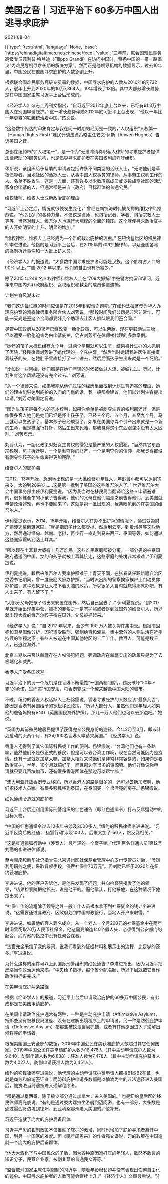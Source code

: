 # 美国之音｜习近平治下 60多万中国人出逃寻求庇护

2021-08-04

[{'type': 'text/html', 'language': None, 'base': 'https://chinadigitaltimes.net/chinese/feed', 'value': '三年前，联合国难民事务高级专员菲利普·格兰迪（Filippo Grandi）在访问中国时，赞扬中国的一带一路倡议“为难民危机寻求长期的解决方案”。然而正是他领导机构的数据显示，过去10年里，中国公民在他国寻求庇护的人数急剧上升。

根据联合国难民事务高级专员署的数据，中国寻求庇护的人数从2010年的7,732人，逐年上升到2020年的10万7,864人，10年增长了13倍。其中大部分增长趋势是在中国国家主席习近平上台后形成的。

《经济学人》杂志上周刊文指出，“自习近平2012年底上台以来，已经有61.3万中国人在别国申请庇护。” 这一增长趋势伴随2012年底习近平上台出现，“他以一年比一年更紧的铁腕统治着中国，”该文说。

“这些数字传达的印象肯定与我在同一时期的经历是一致的，”人权组织“人权第一（Human Rights First）”难民计划法律策略主任安文·休斯（Anwen Hughes）告诉美国之音。

总部在纽约市的“人权第一”，是一个为“无法聘请称职私人律师的寻求庇护者提供法律帮助”的服务机构，也是倡导寻求庇护者在美国权利的呼吁组织。

休斯说，该组织给予帮助的申请者包括许多不同类型的活跃人士，“无论他们是草根倡导者，当地社区的活跃人士，从事中国人权事务的律师，从事劳工权利工作的人，名单不胜枚举，这是一方面，还有许多以少数族裔成员或少数族裔社区的活动家身份申请的人，但通常都是来自（政府）目标群体的普通公民。”

维权律师、维权人士成新政治庇护理由

“习近平上台之后，情况就很快发生变化，” 曾经在胡锦涛时代被关押的维权律师滕彪说。“他对民间的各种力量，不仅仅是律师，也包括记者、学者、包括宗教人士等等，当然对藏人、维吾尔人也进行大规模的全面的镇压。这个就使寻求政治庇护的人开始明显的上升、明显的增加。”

“维权律师、维权人士已经成为一个新的政治庇护的理由。” 在纽约皇后区的移民律师李进进说。他指的是习近平上台后，在2015年的709抓捕律师，以及全国各地的强制拆迁事件和一大批上访人员。

《经济学人》的报道说，“大多数中国寻求庇护者可能是汉族，这个族群占人口的 90% 以上。”“自 2012 年以来，他们的自由也有所减少。”

除了2015 年248 名人权律师和维权人士在“709大抓捕”中被警方拘留和讯问，近年来中国内外非政府组织、女权组织和教会的成员也遭逮捕。

计划生育风潮未过

“我们这边最忙碌的时间应该是在2015年到疫情之前吧，”在纽约法拉盛专为华人办理庇护案的凯森律师事务所合伙人刘芳说。“那段时间我们公司是非常非常忙，可能一天光是签这个合同都要好几个助理去让客人排队跟我们签合同。”

尽管中国政府从2016年已经改变一胎化政策，可以生两胎，现在更鼓励生三胎，但以遭受一胎化迫害为由申请庇护，仍占刘芳所在律师楼代理的多数案例。

“她怀的孩子大概已经有九个月，过两个星期就可以生了，结果被计生办的人抓到了医院，”移民律师刘芳讲了她代理的一个庇护案。“然后当时她跟我讲医生直接摸着孩子的头，在她肚子里直接打了一针进去，然后后面孩子生出来就是一个死胎。”

“比如说一些阿姨，她们都是在她们年轻的时候被做过人流、被结扎过。所以，计划生育这个风潮还没有完全过去。” 刘芳说。

“从一个律师来说，如果我能从他们过往的经历里面找到计划生育迫害的理由，她们的理由能够达到庇护的入门的门槛的话，我一般都会建议，他们以计划生育提出申请，”刘芳对美国之音说。

“因为生孩子是每个人的基本权利，如果你单单是被剥夺生育的权利那还好，但是像很多客人她们是她们已经是怀上孩子了，已经三个月、五个月，甚至九个月，马上就可以生孩子了，基本孩子已经成型了，如果在美国你弄个引产出来就是一个新的生命，但是被强行打针，然后生出来死胎，那我觉得这个东西跟谋杀没有太大区别。” 刘芳表示。

刘芳认为，一胎化政策对妇女生育权的侵犯是最严重的人权侵犯，“当然其它东西宗教啊、房子拆迁啊，一个是剥夺你的财产，一个是剥夺你的信仰，那我觉得都没有剥夺你孩子的生命来得更加残酷。”

维吾尔人的庇护潮

“2012、13年开始，急剧地出现的是一大批维吾尔年轻人，年龄最小都可以达到10来岁，大的到20来岁……这是第一批到了美国的这些维吾尔人了。” 世界维吾尔大会中国事务部主任伊利夏提说。“因为我当时在移民局当翻译给这些人申请避难的，很多维吾尔的小孩子告诉我，他们的父母在他们临走之前告诉他们，到美国就申请政治避难，再也不要回来了，这就是第一批出现的、我亲眼见到的在美国的维吾尔人。”

伊利夏提表示，2014、15年开始，维吾尔人在办不出护照的情况下，通过变卖财产偷渡逃离新疆家园。“就是把房子什么都卖掉，然后到云南、到贵州等等这些地方，然后通过缅甸、越南、老挝，再步行一直走到马来西亚、泰国等等，如何通过这些国家辗转到达土耳其。”

“所以现在土耳其大概有十几万难民。这些难民家庭都被分离，一部分男的被泰国政府遣送回中国，女的和孩子就被土耳其接走，这些家庭的处境非常艰难，”伊利夏提说。

伊利夏提说，跟后来维吾尔人要拿护照难于上青天不同，在张春贤任职新疆自治区党委书记期间，曾一度鼓励大家办护照。“当时派出所的警察挨家挨户上门动员你办护照，这种现象是让人摸不着头脑的政策，所以很多人当时就觉得那就办吧，有人出来了，有人留下了。”

“大部分父母把孩子带出来安置在国外，然后自己回去了，” 伊利夏提说。“到2017年就开始出现集中营，抓捕的罪名之一是有护照或者是到过国外的维吾尔人，所以就出现大批的维吾尔孩子待在国外，父母被抓起来。”

《经济学人》说：“自 2017 年以来，至少有 100 万人被关押在集中营。根据前囚犯和卫星图像分析，囚犯遭受酷刑、强制绝育和灌输。集中营外的人则生活在近乎持续的监视之下；有些人被迫在中国其他地区的工厂工作。数百人，可能是数千人，已逃往海外。”

北京长期以来否认新疆存在人权侵犯问题，强调政府在新疆实施的政策只是为了去极端化和减贫。

香港人广受各国欢迎

习近平治下的另一个危机是在香港不断侵蚀“一国两制”国策，违反破坏“50年不变”的承诺，进而实行国安法，将香港变成一个越来越像中国大陆的城市。

不过，纽约的香港人权活跃人士杨锦霞说，香港寻求庇护的人数应该“最多几百”。原因是香港有英国给予的宽松移民政策，“所以大部分人，虽然他们是年轻人如果他的爸爸妈妈有BNO（英国国民海外护照），那几十万人他们也可以去那边吧。” 她说。

“英国为其前殖民地居民提供了获得完全公民身份的途径。今年2月至3月，即该计划启动的头两个月，有34,000名香港人申请来英国。” 《经济学人》说。

香港人还得到了其它国际移民或工作的便利。杨锦霞说，“台湾他们也有一条路嘛，虽然他们不是很正式的移民，但是可以去台湾工作啊，现在当然可能因为是疫情。还有一点就是加拿大嘛，加拿大相对来说他们是非常非常容易的，如果你是要政治庇护，半年、10个月就搞好了，而且那边有很多的资源嘛。他们好像说你申请就只要几百块加币，还有很多香港团体在那边可以帮忙嘛。”

“澳大利亚开放香港专业移民，所以香港人的路是很多的，还可以去新加坡啊，他们招技术人员嘛。有很多移民移到泰国，在泰国买一个很漂亮的房子。”杨锦霞说。

红色通缉令造就的庇护者

习近平上台后还利用国际刑警组织的红色通告（即红色通缉令）打击反腐运动中的目标人物。

“中国的红色通缉令过去10多年来涉及2000多人，”纽约的移民律师李进进说。“习近平反腐后的红通，‘猎狐行动’涉及100人，后来又加了150人，跟反腐相关。”

“这是红通猎狐行动中（涉案人）最年轻的一个案子嘛。”代理‘百名红通人员’第12号刘勖的李进进律师说。

至今百度和新华社仍指曾任北京通州区社保基金管理中心支付专管员刘勖，“涉嫌利用职务之便，采取冒领手段，侵吞社保金70万元”。但刘勖已经于2020年在纽约获准庇护。

李进进说，他的客户告诉他，是他先发现了问题，并向检察院揭发了他的领导，“结果检察院把他抓去，说是他干的。逼他承认，打他揍他，在这种情况下他跑出来了。

“社保工作的流程除了领导之外一般工作人员根本拿不到社保资金的钱，”李进进说，“这需要通过县政府、区政府划到中国邮政银行，当地人开户来取得。“

李进进说，如果他的客人罪名成立，从一个老人一个月200元的社保基金中在两年时间里窃取70万人民币社保金，他这需要编造140个假人头，必须得到公安部门的配合，而对他的指控中没有任何合谋者。

“法官完全采信了我的辩词，说我们看到的证据材料和展示出的流程，比足够的还多。”李进进说。

为什么这样的案件可以上到国际刑警组织的红色通告？李进进指出，因为习近平把反腐当作政治运动来搞。“中央给了指标，每个省分配名额，所以下层就把它当作政治指标来完成。”

在美申请庇护两条路径

根据《经济学人》的报道，习近平上台后申请政治庇护的60多万中国公民，有七成都是在美国申请庇护。

在美国申请政治庇护通常有两种，一种是主动庇护申请（Affirmative Asylum），指那些没有被移民局遣返、没有在递解出境程序上的申请者。另一种是防御庇护申请（Defensive Asylum）指那些被执法当局抓捕，或者有其他原因进入了递解出境程序的申请者。

根据美国国土安全部的数据，2019年中国公民在美获准庇护人数超过其它任何国家。2019年中国公民在美申请庇护人数为16,478人（其中主动申请庇护人数为9,640，防御申请人数为6,838）；获准人数为7,478人（其中主动申请庇护获准人数为4,027人，防御申请获准人数为3,451人）。

纽约的移民律师李进进说，他代理的主动申请庇护案申请人都持B1或B2签证，也就是商务和旅游签证者；而防御庇护申请多数都是以偷渡为主的非法途径进入美国后，被执法当局逮捕进入递解程序者。

“都是通过墨西哥，除了极少部分通过加拿大，进入美国的。” 也是纽约皇后区的移民律师高光俊说。“有的是通过委内瑞拉坐游艇到迈阿密，也有一部分，大多数是通过墨西哥边境到德州、到亚利桑那州进入美国的。”他补充。

习近平造就了庞大的庇护后备群体

习近平严厉的钳制政策不仅推动了庇护的激增，同时也增加了庇护寻求者离开中国、到另一个国家的难度。但《晚年周恩来》的作者高文谦说，习的政策在中国造就一个庞大的庇护后备群体。

“他大大激化了与中国民众的矛盾，因为各种原因遭打压的年轻人，敢怒不敢言的知识分子，民营企业家，被割韭菜的普通民众等等。”

“监督取消国家主席任期限制的习近平，随着年龄增长却并没有表现出任何自由化的迹象。中国寻求庇护者的人数可能会继续上升。” 《经济学人》文章最后说。'}]